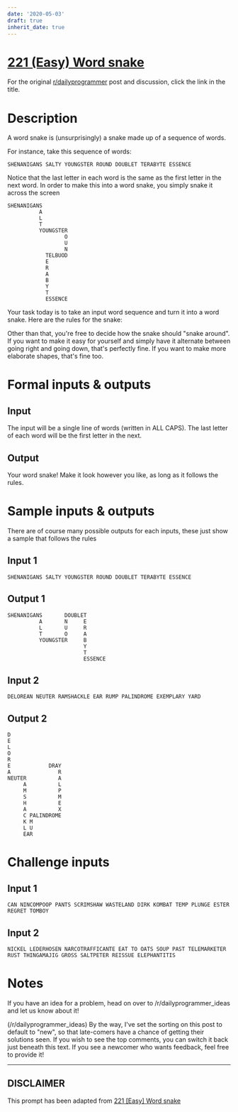 ```yaml
---
date: '2020-05-03'
draft: true
inherit_date: true
---
```


# [221 (Easy) Word snake](https://www.reddit.com/r/dailyprogrammer/comments/3bi5na/20150629_challenge_221_easy_word_snake/)

For the original [r/dailyprogrammer](https://www.reddit.com/r/dailyprogrammer/) post and discussion, click the link in the title.

# Description
A word snake is (unsurprisingly) a snake made up of a sequence of words. 

For instance, take this sequence of words: 


```
SHENANIGANS SALTY YOUNGSTER ROUND DOUBLET TERABYTE ESSENCE
```
Notice that the last letter in each word is the same as the first letter in the next word. In order to make this into a word snake, you simply snake it across the screen


```
SHENANIGANS        
          A        
          L        
          T        
          YOUNGSTER
                  O
                  U
                  N
            TELBUOD
            E      
            R      
            A      
            B      
            Y      
            T      
            ESSENCE
```
Your task today is to take an input word sequence and turn it into a word snake. Here are the rules for the snake:

Other than that, you're free to decide how the snake should "snake around". If you want to make it easy for yourself and simply have it alternate between going right and going down, that's perfectly fine. If you want to make more elaborate shapes, that's fine too. 

# Formal inputs & outputs
## Input
The input will be a single line of words (written in ALL CAPS). The last letter of each word will be the first letter in the next.

## Output
Your word snake! Make it look however you like, as long as it follows the rules.

# Sample inputs & outputs
There are of course many possible outputs for each inputs, these just show a sample that follows the rules

## Input 1

```
SHENANIGANS SALTY YOUNGSTER ROUND DOUBLET TERABYTE ESSENCE
```
## Output 1

```
SHENANIGANS       DOUBLET
          A       N     E
          L       U     R
          T       O     A
          YOUNGSTER     B
                        Y
                        T
                        ESSENCE
```
## Input 2

```
DELOREAN NEUTER RAMSHACKLE EAR RUMP PALINDROME EXEMPLARY YARD
```
## Output 2

```
D                                       
E                                       
L                                       
O                                       
R                                       
E            DRAY                       
A               R                           
NEUTER          A                           
     A          L                           
     M          P                           
     S          M                           
     H          E       
     A          X
     C PALINDROME
     K M
     L U
     EAR
```
# Challenge inputs
## Input 1

```
CAN NINCOMPOOP PANTS SCRIMSHAW WASTELAND DIRK KOMBAT TEMP PLUNGE ESTER REGRET TOMBOY
```
## Input 2

```
NICKEL LEDERHOSEN NARCOTRAFFICANTE EAT TO OATS SOUP PAST TELEMARKETER RUST THINGAMAJIG GROSS SALTPETER REISSUE ELEPHANTITIS
```
# Notes
If you have an idea for a problem, head on over to /r/dailyprogrammer_ideas and let us know about it!

(/r/dailyprogrammer_ideas)
By the way, I've set the sorting on this post to default to "new", so that late-comers have a chance of getting their solutions seen. If you wish to see the top comments, you can switch it back just beneath this text. If you see a newcomer who wants feedback, feel free to provide it!


----
## **DISCLAIMER**
This prompt has been adapted from [221 [Easy] Word snake](https://www.reddit.com/r/dailyprogrammer/comments/3bi5na/20150629_challenge_221_easy_word_snake/
)
